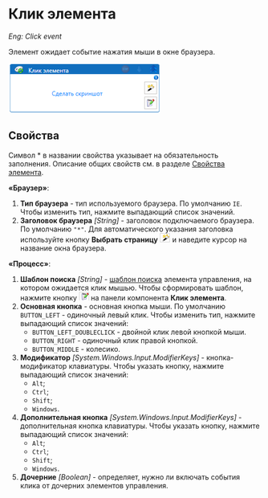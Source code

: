 # Клик элемента

*Eng: Click event*

Элемент ожидает событие нажатия мыши в окне браузера.

![](<../../../../.gitbook/assets/image (135).png>)

## Свойства
Символ * в названии свойства указывает на обязательность заполнения. Описание общих свойств см. в разделе [Свойства элемента](https://docs.primo-rpa.ru/primo-rpa/primo-studio/process/elements#svoistva-elementa).

**«Браузер»**:

1. **Тип браузера** - тип используемого браузера. По умолчанию `IE`. Чтобы изменить тип, нажмите выпадающий список значений.
1. **Заголовок браузера** *[String]* - заголовок подключаемого браузера. По умолчанию `"*"`. Для автоматического указания заголовка используйте кнопку **Выбрать страницу** ![](<../../../../.gitbook/assets/image (794).png>) и наведите курсор на название окна браузера.

**«Процесс»**:

1. **Шаблон поиска** *[String]* - [шаблон поиска](https://docs.primo-rpa.ru/primo-rpa/primo-studio/process/searchpatterns) элемента управления, на котором ожидается клик мышью. Чтобы сформировать шаблон, нажмите кнопку ![](<../../../../.gitbook/assets/image (516) (1) (2) (1) (1) (1) (4).png>)  на панели компонента **Клик элемента**.
1. **Основная кнопка** - основная кнопка мыши. По умолчанию `BUTTON_LEFT` - одиночный левый клик. Чтобы изменить тип, нажмите выпадающий список значений:
   * `BUTTON_LEFT_DOUBLECLICK` - двойной клик левой кнопкой мыши.
   * `BUTTON_RIGHT` - одиночный клик правой кнопкой.
   * `BUTTON_MIDDLE` - колесико.
1. **Модификатор** *[System.Windows.Input.ModifierKeys]* - кнопка-модификатор клавиатуры. Чтобы указать кнопку, нажмите выпадающий список значений:
   * `Alt`;
   * `Ctrl`;
   * `Shift`;
   * `Windows`.
1. **Дополнительная кнопка** *[System.Windows.Input.ModifierKeys]* - дополнительная кнопка клавиатуры. Чтобы указать кнопку, нажмите выпадающий список значений:
   * `Alt`;
   * `Ctrl`;
   * `Shift`;
   * `Windows`.
1. **Дочерние** *[Boolean]* - определяет, нужно ли включать события клика от дочерних элементов управления.

